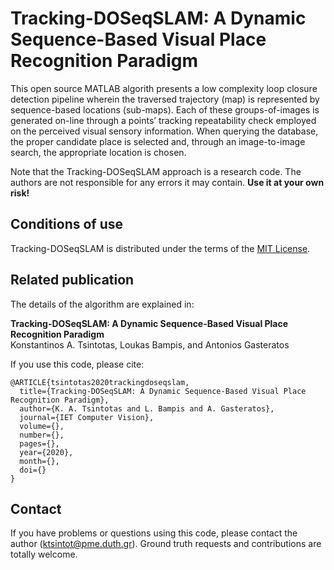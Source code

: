 # Tracking-DOSeqSLAM: A Dynamic Sequence-Based Visual Place Recognition Paradigm

This open source MATLAB algorith presents a low complexity loop closure detection pipeline wherein the traversed trajectory (map) is represented by sequence-based locations (sub-maps). Each of these groups-of-images is generated on-line through a points’ tracking repeatability check employed on the perceived visual sensory information. When querying the database, the proper candidate place is selected and, through an image-to-image search, the appropriate location is chosen.

Note that the Tracking-DOSeqSLAM approach is a research code. The authors are not responsible for any errors it may contain. **Use it at your own risk!**

## Conditions of use
Tracking-DOSeqSLAM is distributed under the terms of the [MIT License](https://github.com/ktsintotas/Bag-of-Tracked-Words/blob/master/LICENSE).

## Related publication
The details of the algorithm are explained in:

**Tracking-DOSeqSLAM: A Dynamic Sequence-Based Visual Place Recognition Paradigm<br/>**
Konstantinos A. Tsintotas, Loukas Bampis, and Antonios Gasteratos<br/>

If you use this code, please cite:

```
@ARTICLE{tsintotas2020trackingdoseqslam,
  title={Tracking-DOSeqSLAM: A Dynamic Sequence-Based Visual Place Recognition Paradigm},  
  author={K. A. Tsintotas and L. Bampis and A. Gasteratos},   
  journal={IET Computer Vision},
  volume={},
  number={},
  pages={},
  year={2020},   
  month={}, 
  doi={}  
}
```
## Contact
If you have problems or questions using this code, please contact the author (ktsintot@pme.duth.gr). Ground truth requests and contributions are totally welcome.
